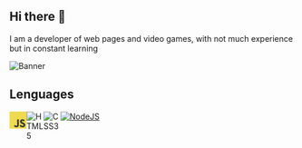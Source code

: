 ## Hi there 👋
I am a developer of web pages and video games, with not much experience but in constant learning

<img  alt="Banner" src="https://media.discordapp.net/attachments/801954316612534315/816431210950950982/BannerReal.jpg?width=960&height=472">

## Lenguages
[<img align="left" alt="JavaScript" width="30px" src="https://raw.githubusercontent.com/github/explore/80688e429a7d4ef2fca1e82350fe8e3517d3494d/topics/javascript/javascript.png" />](https://www.javascript.com/)
[<img align="left" alt="HTML5" width="30px" src="https://image.flaticon.com/icons/png/512/1216/1216733.png" />](https://developer.mozilla.org/en-US/docs/Web/Guide/HTML/HTML5)
[<img align="left" alt="CSS3" width="30px" src="https://storagemisellf.blob.core.windows.net/images/logo/skills/css-logo.png"/>](https://developer.mozilla.org/en-US/docs/Web/CSS)
[<img alt="NodeJS" width="30px" src="https://seeklogo.com/images/N/nodejs-logo-FBE122E377-seeklogo.com.png"/>](https://nodejs.org)





